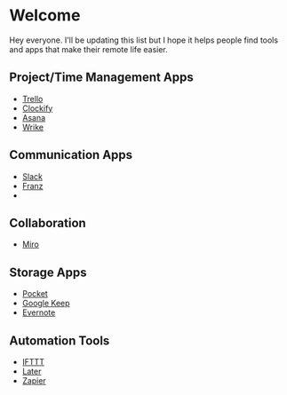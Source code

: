 # Welcome
Hey everyone. I'll be updating this list but I hope it helps people find tools and apps that make their remote life easier. 

## Project/Time Management Apps
  - [Trello](https://trello.com/)
  - [Clockify](https://clockify.me/chrome-time-tracking)
  - [Asana](https://asana.com/)
  - [Wrike](https://try.wrike.com/)

## Communication Apps
  - [Slack](https://slack.com/)
  - [Franz](https://meetfranz.com/)
  - 

## Collaboration
  - [Miro](https://miro.com/)

## Storage Apps
   - [Pocket](https://getpocket.com/)
   - [Google Keep](https://keep.google.com/)
   - [Evernote](https://evernote.com/)

## Automation Tools
  - [IFTTT](https://ifttt.com/)
  - [Later](https://later.com/)
  - [Zapier](https://zapier.com/home)
